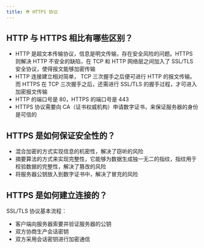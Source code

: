 ```yaml
---
title: ⛑️ HTTPS 协议
---
```


## HTTP 与 HTTPS 相比有哪些区别？

- HTTP 是超文本传输协议，信息是明文传输，存在安全风险的问题。HTTPS 则解决 HTTP 不安全的缺陷，在 TCP 和 HTTP 网络层之间加入了 SSL/TLS 安全协议，使得报文能够加密传输
- HTTP 连接建立相对简单， TCP 三次握手之后便可进行 HTTP 的报文传输。而 HTTPS 在 TCP 三次握手之后，还需进行 SSL/TLS 的握手过程，才可进入加密报文传输
- HTTP 的端口号是 80，HTTPS 的端口号是 443
- HTTPS 协议需要向 CA（证书权威机构）申请数字证书，来保证服务器的身份是可信的

## HTTPS 是如何保证安全性的？

- 混合加密的方式实现信息的机密性，解决了窃听的风险
- 摘要算法的方式来实现完整性，它能够为数据生成独一无二的指纹，指纹用于校验数据的完整性，解决了篡改的风险
- 将服务器公钥放入到数字证书中，解决了冒充的风险

## HTTPS 是如何建立连接的？

SSL/TLS 协议基本流程：

- 客户端向服务器索要并验证服务器的公钥
- 双方协商生产会话密钥
- 双方采用会话密钥进行加密通信
